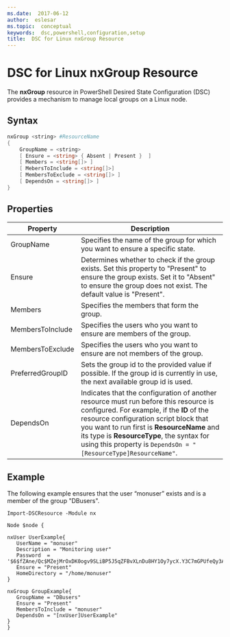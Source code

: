```yaml
---
ms.date:  2017-06-12
author:  eslesar
ms.topic:  conceptual
keywords:  dsc,powershell,configuration,setup
title:  DSC for Linux nxGroup Resource
---
```


# DSC for Linux nxGroup Resource

The **nxGroup** resource in PowerShell Desired State Configuration (DSC) provides a mechanism to manage local groups on a Linux node.

## Syntax

```powershell
nxGroup <string> #ResourceName
{
    GroupName = <string>
    [ Ensure = <string> { Absent | Present }  ]
    [ Members = <string[]> ]
    [ MebersToInclude = <string[]>]
    [ MembersToExclude = <string[]> ]
    [ DependsOn = <string[]> ]
}

```

## Properties

|  Property |  Description | 
|---|---|
| GroupName| Specifies the name of the group for which you want to ensure a specific state.| 
| Ensure| Determines whether to check if the group exists. Set this property to "Present" to ensure the group exists. Set it to "Absent" to ensure the group does not exist. The default value is "Present".| 
| Members| Specifies the members that form the group.| 
| MembersToInclude| Specifies the users who you want to ensure are members of the group.| 
| MembersToExclude| Specifies the users who you want to ensure are not members of the group.| 
| PreferredGroupID| Sets the group id to the provided value if possible. If the group id is currently in use, the next available group id is used.| 
| DependsOn | Indicates that the configuration of another resource must run before this resource is configured. For example, if the **ID** of the resource configuration script block that you want to run first is **ResourceName** and its type is **ResourceType**, the syntax for using this property is `DependsOn = "[ResourceType]ResourceName"`.| 

## Example

The following example ensures that the user “monuser” exists and is a member of the group "DBusers".

```
Import-DSCResource -Module nx 

Node $node {

nxUser UserExample{
   UserName = "monuser"
   Description = "Monitoring user"
   Password  =    '$6$fZAne/Qc$MZejMrOxDK0ogv9SLiBP5J5qZFBvXLnDu8HY1Oy7ycX.Y3C7mGPUfeQy3A82ev3zIabhDQnj2ayeuGn02CqE/0'
   Ensure = "Present"
   HomeDirectory = "/home/monuser"
}
 
nxGroup GroupExample{
   GroupName = "DBusers"
   Ensure = "Present"
   MembersToInclude = "monuser"
   DependsOn = "[nxUser]UserExample"            
}
}
```

